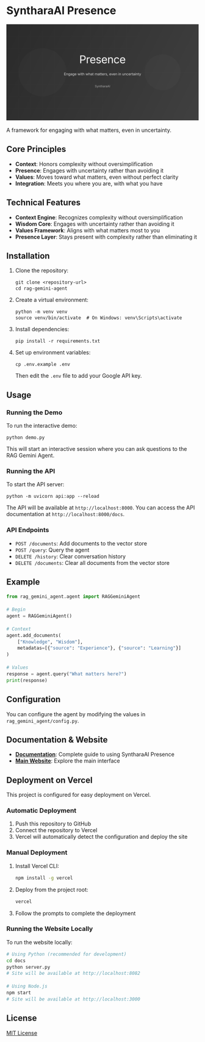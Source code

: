 # SyntharaAI Presence

![SyntharaAI Presence](github-assets/banner.svg)

A framework for engaging with what matters, even in uncertainty.

## Core Principles

- **Context**: Honors complexity without oversimplification
- **Presence**: Engages with uncertainty rather than avoiding it
- **Values**: Moves toward what matters, even without perfect clarity
- **Integration**: Meets you where you are, with what you have

## Technical Features

- **Context Engine**: Recognizes complexity without oversimplification
- **Wisdom Core**: Engages with uncertainty rather than avoiding it
- **Values Framework**: Aligns with what matters most to you
- **Presence Layer**: Stays present with complexity rather than eliminating it

## Installation

1. Clone the repository:
   ```
   git clone <repository-url>
   cd rag-gemini-agent
   ```

2. Create a virtual environment:
   ```
   python -m venv venv
   source venv/bin/activate  # On Windows: venv\Scripts\activate
   ```

3. Install dependencies:
   ```
   pip install -r requirements.txt
   ```

4. Set up environment variables:
   ```
   cp .env.example .env
   ```

   Then edit the `.env` file to add your Google API key.

## Usage

### Running the Demo

To run the interactive demo:

```
python demo.py
```

This will start an interactive session where you can ask questions to the RAG Gemini Agent.

### Running the API

To start the API server:

```
python -m uvicorn api:app --reload
```

The API will be available at `http://localhost:8000`. You can access the API documentation at `http://localhost:8000/docs`.

### API Endpoints

- `POST /documents`: Add documents to the vector store
- `POST /query`: Query the agent
- `DELETE /history`: Clear conversation history
- `DELETE /documents`: Clear all documents from the vector store

## Example

```python
from rag_gemini_agent.agent import RAGGeminiAgent

# Begin
agent = RAGGeminiAgent()

# Context
agent.add_documents(
    ["Knowledge", "Wisdom"],
    metadatas=[{"source": "Experience"}, {"source": "Learning"}]
)

# Values
response = agent.query("What matters here?")
print(response)
```

## Configuration

You can configure the agent by modifying the values in `rag_gemini_agent/config.py`.

## Documentation & Website

- **[Documentation](https://your-vercel-deployment-url.vercel.app/documentation.html)**: Complete guide to using SyntharaAI Presence
- **[Main Website](https://your-vercel-deployment-url.vercel.app/premium.html)**: Explore the main interface

## Deployment on Vercel

This project is configured for easy deployment on Vercel.

### Automatic Deployment

1. Push this repository to GitHub
2. Connect the repository to Vercel
3. Vercel will automatically detect the configuration and deploy the site

### Manual Deployment

1. Install Vercel CLI:
   ```bash
   npm install -g vercel
   ```

2. Deploy from the project root:
   ```bash
   vercel
   ```

3. Follow the prompts to complete the deployment

### Running the Website Locally

To run the website locally:

```bash
# Using Python (recommended for development)
cd docs
python server.py
# Site will be available at http://localhost:8082

# Using Node.js
npm start
# Site will be available at http://localhost:3000
```

## License

[MIT License](LICENSE)
